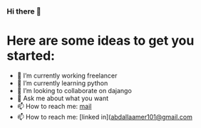 ### Hi there 👋

# Here are some ideas to get you started:

- 🔭 I’m currently working freelancer
- 🌱 I’m currently learning python
- 👯 I’m looking to collaborate on dajango
- 💬 Ask me about what you want
- 📫 How to reach me: [mail](abdallaamer101@gmail.com)
- 📫 How to reach me: [linked in]([abdallaamer101@gmail.com](https://www.linkedin.com/in/abdallah-mohamed-52893322b/)

